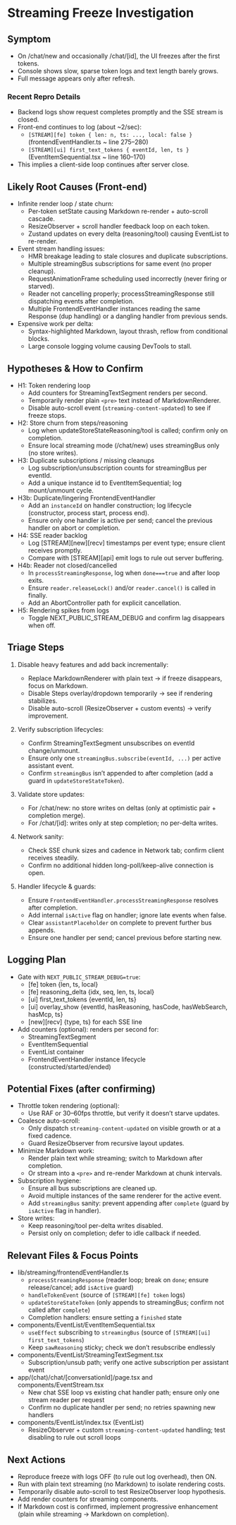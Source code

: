 # Streaming Freeze Investigation

## Symptom
- On /chat/new and occasionally /chat/[id], the UI freezes after the first tokens.
- Console shows slow, sparse token logs and text length barely grows.
- Full message appears only after refresh.

### Recent Repro Details
- Backend logs show request completes promptly and the SSE stream is closed.
- Front-end continues to log (about ~2/sec):
  - `[STREAM][fe] token { len: n, ts: ..., local: false }` (frontendEventHandler.ts ~ line 275–280)
  - `[STREAM][ui] first_text_tokens { eventId, len, ts }` (EventItemSequential.tsx ~ line 160–170)
- This implies a client-side loop continues after server close.

## Likely Root Causes (Front‑end)
- Infinite render loop / state churn:
  - Per-token setState causing Markdown re-render + auto-scroll cascade.
  - ResizeObserver + scroll handler feedback loop on each token.
  - Zustand updates on every delta (reasoning/tool) causing EventList to re-render.
- Event stream handling issues:
  - HMR breakage leading to stale closures and duplicate subscriptions.
  - Multiple streamingBus subscriptions for same event (no proper cleanup).
  - RequestAnimationFrame scheduling used incorrectly (never firing or starved).
  - Reader not cancelling properly; processStreamingResponse still dispatching events after completion.
  - Multiple FrontendEventHandler instances reading the same Response (dup handling) or a dangling handler from previous sends.
- Expensive work per delta:
  - Syntax-highlighted Markdown, layout thrash, reflow from conditional blocks.
  - Large console logging volume causing DevTools to stall.

## Hypotheses & How to Confirm
- H1: Token rendering loop
  - Add counters for StreamingTextSegment renders per second.
  - Temporarily render plain `<pre>` text instead of MarkdownRenderer.
  - Disable auto-scroll event (`streaming-content-updated`) to see if freeze stops.
- H2: Store churn from steps/reasoning
  - Log when updateStoreStateReasoning/tool is called; confirm only on completion.
  - Ensure local streaming mode (/chat/new) uses streamingBus only (no store writes).
- H3: Duplicate subscriptions / missing cleanups
  - Log subscription/unsubscription counts for streamingBus per eventId.
  - Add a unique instance id to EventItemSequential; log mount/unmount cycle.
- H3b: Duplicate/lingering FrontendEventHandler
  - Add an `instanceId` on handler construction; log lifecycle (constructor, process start, process end).
  - Ensure only one handler is active per send; cancel the previous handler on abort or completion.
- H4: SSE reader backlog
  - Log [STREAM][new][recv] timestamps per event type; ensure client receives promptly.
  - Compare with [STREAM][api] emit logs to rule out server buffering.
- H4b: Reader not closed/cancelled
  - In `processStreamingResponse`, log when `done===true` and after loop exits.
  - Ensure `reader.releaseLock()` and/or `reader.cancel()` is called in finally.
  - Add an AbortController path for explicit cancellation.
- H5: Rendering spikes from logs
  - Toggle NEXT_PUBLIC_STREAM_DEBUG and confirm lag disappears when off.

## Triage Steps
1) Disable heavy features and add back incrementally:
   - Replace MarkdownRenderer with plain text → if freeze disappears, focus on Markdown.
   - Disable Steps overlay/dropdown temporarily → see if rendering stabilizes.
   - Disable auto-scroll (ResizeObserver + custom events) → verify improvement.
2) Verify subscription lifecycles:
   - Confirm StreamingTextSegment unsubscribes on eventId change/unmount.
   - Ensure only one `streamingBus.subscribe(eventId, ...)` per active assistant event.
   - Confirm `streamingBus` isn’t appended to after completion (add a guard in `updateStoreStateToken`).
3) Validate store updates:
   - For /chat/new: no store writes on deltas (only at optimistic pair + completion merge).
   - For /chat/[id]: writes only at step completion; no per-delta writes.
4) Network sanity:
   - Check SSE chunk sizes and cadence in Network tab; confirm client receives steadily.
   - Confirm no additional hidden long-poll/keep-alive connection is open.

5) Handler lifecycle & guards:
   - Ensure `FrontendEventHandler.processStreamingResponse` resolves after completion.
   - Add internal `isActive` flag on handler; ignore late events when false.
   - Clear `assistantPlaceholder` on complete to prevent further bus appends.
   - Ensure one handler per send; cancel previous before starting new.

## Logging Plan
- Gate with `NEXT_PUBLIC_STREAM_DEBUG=true`:
  - [fe] token {len, ts, local}
  - [fe] reasoning_delta {idx, seq, len, ts, local}
  - [ui] first_text_tokens {eventId, len, ts}
  - [ui] overlay_show {eventId, hasReasoning, hasCode, hasWebSearch, hasMcp, ts}
  - [new][recv] {type, ts} for each SSE line
- Add counters (optional): renders per second for:
  - StreamingTextSegment
  - EventItemSequential
  - EventList container
  - FrontendEventHandler instance lifecycle (constructed/started/ended)

## Potential Fixes (after confirming)
- Throttle token rendering (optional):
  - Use RAF or 30–60fps throttle, but verify it doesn’t starve updates.
- Coalesce auto-scroll:
  - Only dispatch `streaming-content-updated` on visible growth or at a fixed cadence.
  - Guard ResizeObserver from recursive layout updates.
- Minimize Markdown work:
  - Render plain text while streaming; switch to Markdown after completion.
  - Or stream into a `<pre>` and re-render Markdown at chunk intervals.
- Subscription hygiene:
  - Ensure all bus subscriptions are cleaned up.
  - Avoid multiple instances of the same renderer for the active event.
  - Add `streamingBus` sanity: prevent appending after `complete` (guard by `isActive` flag in handler).
- Store writes:
  - Keep reasoning/tool per-delta writes disabled.
  - Persist only on completion; defer to idle callback if needed.

## Relevant Files & Focus Points
- lib/streaming/frontendEventHandler.ts
  - `processStreamingResponse` (reader loop; break on `done`; ensure release/cancel; add `isActive` guard)
  - `handleTokenEvent` (source of `[STREAM][fe] token` logs)
  - `updateStoreStateToken` (only appends to streamingBus; confirm not called after `complete`)
  - Completion handlers: ensure setting a `finished` state
- components/EventList/EventItemSequential.tsx
  - `useEffect` subscribing to `streamingBus` (source of `[STREAM][ui] first_text_tokens`)
  - Keep `sawReasoning` sticky; check we don’t resubscribe endlessly
- components/EventList/StreamingTextSegment.tsx
  - Subscription/unsub path; verify one active subscription per assistant event
- app/(chat)/chat/[conversationId]/page.tsx and components/EventStream.tsx
  - New chat SSE loop vs existing chat handler path; ensure only one stream reader per request
  - Confirm no duplicate handler per send; no retries spawning new handlers
- components/EventList/index.tsx (EventList)
  - ResizeObserver + custom `streaming-content-updated` handling; test disabling to rule out scroll loops

## Next Actions
- Reproduce freeze with logs OFF (to rule out log overhead), then ON.
- Run with plain text streaming (no Markdown) to isolate rendering costs.
- Temporarily disable auto-scroll to test ResizeObserver loop hypothesis.
- Add render counters for streaming components.
- If Markdown cost is confirmed, implement progressive enhancement (plain while streaming → Markdown on completion).
